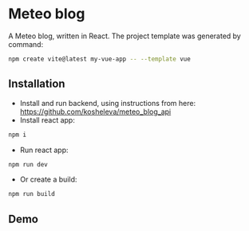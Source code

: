# Meteo blog

A Meteo blog, written in React. The project template was generated by command:

```sh
npm create vite@latest my-vue-app -- --template vue
```

## Installation

- Install and run backend, using instructions from here: https://github.com/kosheleva/meteo_blog_api
- Install react app:

```sh
npm i
```
- Run react app:
```sh
npm run dev
```
- Or create a build: 
```sh
npm run build
```

## Demo

